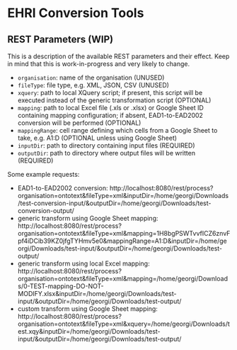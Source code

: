 # EHRI Conversion Tools

## REST Parameters (WIP)
This is a description of the available REST parameters and their effect. Keep in mind that this is work-in-progress and very likely to change.
* `organisation`: name of the organisation (UNUSED)
* `fileType`: file type, e.g. XML, JSON, CSV (UNUSED)
* `xquery`: path to local XQuery script; if present, this script will be executed instead of the generic transformation script (OPTIONAL)
* `mapping`: path to local Excel file (.xls or .xlsx) or Google Sheet ID containing mapping configuration; if absent, EAD1-to-EAD2002 conversion will be performed (OPTIONAL)
* `mappingRange`: cell range defining which cells from a Google Sheet to take, e.g. A1:D (OPTIONAL unless using Google Sheet)
* `inputDir`: path to directory containing input files (REQUIRED)
* `outputDir`: path to directory where output files will be written (REQUIRED)

Some example requests:
* EAD1-to-EAD2002 conversion: http://localhost:8080/rest/process?organisation=ontotext&fileType=xml&inputDir=/home/georgi/Downloads/test-conversion-input/&outputDir=/home/georgi/Downloads/test-conversion-output/
* generic transform using Google Sheet mapping: http://localhost:8080/rest/process?organisation=ontotext&fileType=xml&mapping=1H8bgPSWTvvfICZ6znvFpf4iDCib39KZ0jfgTYHmv5e0&mappingRange=A1:D&inputDir=/home/georgi/Downloads/test-input/&outputDir=/home/georgi/Downloads/test-output/
* generic transform using local Excel mapping: http://localhost:8080/rest/process?organisation=ontotext&fileType=xml&mapping=/home/georgi/Downloads/0-TEST-mapping-DO-NOT-MODIFY.xlsx&inputDir=/home/georgi/Downloads/test-input/&outputDir=/home/georgi/Downloads/test-output/
* custom transform using Google Sheet mapping: http://localhost:8080/rest/process?organisation=ontotext&fileType=xml&xquery=/home/georgi/Downloads/test.xqy&inputDir=/home/georgi/Downloads/test-input/&outputDir=/home/georgi/Downloads/test-output/
